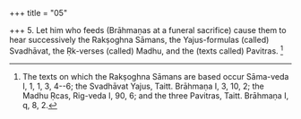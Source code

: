 +++
title = "05"

+++
5. Let him who feeds (Brāhmaṇas at a funeral sacrifice) cause them to hear successively the Rakṣoghna Sāmans, the Yajus-formulas (called) Svadhāvat, the Ṛk-verses (called) Madhu, and the (texts called) Pavitras. [^5] 


[^5]:  The texts on which the Rakṣoghna Sāmans are based occur Sāma-veda I, 1, 1, 3, 4--6; the Svadhāvat Yajus, Taitt. Brāhmaṇa I, 3, 10, 2; the Madhu Ṛcas, Rig-veda I, 90, 6; and the three Pavitras, Taitt. Brāhmaṇa I, q, 8, 2.
